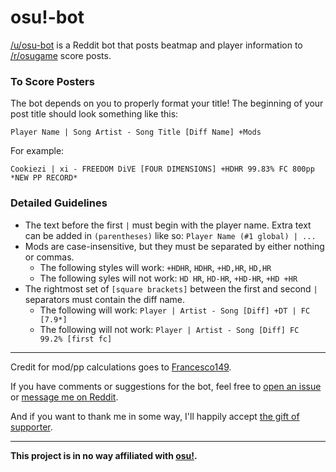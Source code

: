 # osu!-bot

[/u/osu-bot](https://reddit.com/u/osu-bot) is a Reddit bot that posts beatmap
and player information to [/r/osugame](https://reddit.com/r/osugame) score posts.


### To Score Posters

The bot depends on you to properly format your title!
The beginning of your post title should look something like this:

```
Player Name | Song Artist - Song Title [Diff Name] +Mods
```

For example:

```
Cookiezi | xi - FREEDOM DiVE [FOUR DIMENSIONS] +HDHR 99.83% FC 800pp *NEW PP RECORD*
```

### Detailed Guidelines

* The text before the first `|` must begin with the player name.
  Extra text can be added in `(parentheses)` like so:
  ```Player Name (#1 global) | ...```
* Mods are case-insensitive, but they must be separated by either nothing or commas.
  * The following styles will work: `+HDHR`, `HDHR`, `+HD,HR`, `HD,HR`
  * The following syles will not work: `HD HR`, `HD-HR`, `+HD-HR`, `+HD +HR`
* The rightmost set of `[square brackets]` between the first and second
  `|` separators must contain the diff name.
  * The following will work: ```Player | Artist - Song [Diff] +DT | FC [7.9*]```
  * The following will not work: ```Player | Artist - Song [Diff] FC 99.2% [first fc]```

***

Credit for mod/pp calculations goes to
[Francesco149](https://github.com/Francesco149/oppai).

If you have comments or suggestions for the bot, feel free to
[open an issue](https://github.com/christopher-dG/osu-bot/issues/new)
or [message me on Reddit](https://reddit.com/message/compose/?to=PM_ME_DOG_PICS_PLS).

And if you want to thank me in some way, I'll happily accept
[the gift of supporter](https://new.ppy.sh/u/3172543).

***

**This project is in no way affiliated with [osu!](https://osu.ppy.sh).**
